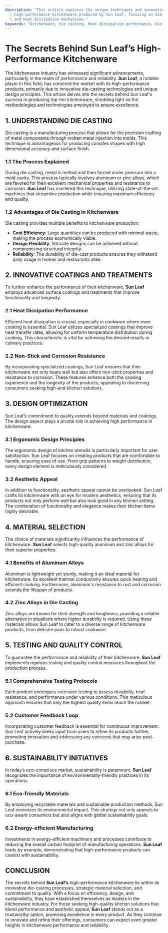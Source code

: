 ```yaml
---
description: "This article explores the unique techniques and innovations that contribute to the\
  \ high-performance kitchenware produced by Sun Leaf, focusing on die-casting technology\
  \ and heat dissipation mechanisms."
keywords: "kitchenware, die casting, Heat dissipation performance, Die-casting process"
---
```

# The Secrets Behind Sun Leaf’s High-Performance Kitchenware

The kitchenware industry has witnessed significant advancements, particularly in the realm of performance and reliability. **Sun Leaf**, a notable player in this field, has cornered the market with its high-performance products, primarily due to innovative die-casting technologies and unique design principles. This article delves into the secrets behind Sun Leaf's success in producing top-tier kitchenware, shedding light on the methodologies and technologies employed to ensure excellence.

## 1. UNDERSTANDING DIE CASTING

Die casting is a manufacturing process that allows for the precision crafting of metal components through molten metal injection into molds. This technique is advantageous for producing complex shapes with high dimensional accuracy and surface finish. 

### 1.1 The Process Explained

During die casting, metal is melted and then forced under pressure into a mold cavity. This process typically involves aluminum or zinc alloys, which are favored for their excellent mechanical properties and resistance to corrosion. **Sun Leaf** has mastered this technique, utilizing state-of-the-art machines that streamline production while ensuring maximum efficiency and quality.

### 1.2 Advantages of Die Casting in Kitchenware

Die casting provides multiple benefits to kitchenware production:
- **Cost Efficiency**: Large quantities can be produced with minimal waste, making the process economically viable.
- **Design Flexibility**: Intricate designs can be achieved without compromising structural integrity.
- **Reliability**: The durability of die-cast products ensures they withstand daily usage in homes and restaurants alike.

## 2. INNOVATIVE COATINGS AND TREATMENTS

To further enhance the performance of their kitchenware, **Sun Leaf** employs advanced surface coatings and treatments that improve functionality and longevity.

### 2.1 Heat Dissipation Performance

Efficient heat dissipation is crucial, especially in cookware where even cooking is essential. Sun Leaf utilizes specialized coatings that improve heat transfer rates, allowing for uniform temperature distribution during cooking. This characteristic is vital for achieving the desired results in culinary practices.

### 2.2 Non-Stick and Corrosion Resistance

By incorporating specialized coatings, Sun Leaf ensures that their kitchenware not only heats well but also offers non-stick properties and resistance to corrosion. These features enhance both the cooking experience and the longevity of the products, appealing to discerning consumers seeking high-end kitchen solutions.

## 3. DESIGN OPTIMIZATION

Sun Leaf’s commitment to quality extends beyond materials and coatings. The design aspect plays a pivotal role in achieving high performance in kitchenware.

### 3.1 Ergonomic Design Principles

The ergonomic design of kitchen utensils is particularly important for user satisfaction. Sun Leaf focuses on creating products that are comfortable to handle, ensuring ease of use. From grip patterns to weight distribution, every design element is meticulously considered.

### 3.2 Aesthetic Appeal

In addition to functionality, aesthetic appeal cannot be overlooked. Sun Leaf crafts its kitchenware with an eye for modern aesthetics, ensuring that its products not only perform well but also look good in any kitchen setting. The combination of functionality and elegance makes their kitchen items highly desirable.

## 4. MATERIAL SELECTION

The choice of materials significantly influences the performance of kitchenware. **Sun Leaf** selects high-quality aluminum and zinc alloys for their superior properties.

### 4.1 Benefits of Aluminum Alloys

Aluminum is lightweight yet sturdy, making it an ideal material for kitchenware. Its excellent thermal conductivity ensures quick heating and efficient cooking. Furthermore, aluminum's resistance to rust and corrosion extends the lifespan of products.

### 4.2 Zinc Alloys in Die Casting

Zinc alloys are known for their strength and toughness, providing a reliable alternative in situations where higher durability is required. Using these materials allows Sun Leaf to cater to a diverse range of kitchenware products, from delicate pans to robust cookware.

## 5. TESTING AND QUALITY CONTROL

To guarantee the performance and reliability of their kitchenware, **Sun Leaf** implements rigorous testing and quality control measures throughout the production process.

### 5.1 Comprehensive Testing Protocols

Each product undergoes extensive testing to assess durability, heat resistance, and performance under various conditions. This meticulous approach ensures that only the highest quality items reach the market.

### 5.2 Customer Feedback Loop

Incorporating customer feedback is essential for continuous improvement. Sun Leaf actively seeks input from users to refine its products further, promoting innovation and addressing any concerns that may arise post-purchase.

## 6. SUSTAINABILITY INITIATIVES

In today’s eco-conscious market, sustainability is paramount. **Sun Leaf** recognizes the importance of environmentally-friendly practices in its operations.

### 6.1 Eco-friendly Materials

By employing recyclable materials and sustainable production methods, Sun Leaf minimizes its environmental impact. This strategy not only appeals to eco-aware consumers but also aligns with global sustainability goals.

### 6.2 Energy-efficient Manufacturing

Investments in energy-efficient machinery and processes contribute to reducing the overall carbon footprint of manufacturing operations. **Sun Leaf** leads by example, demonstrating that high-performance products can coexist with sustainability.

## CONCLUSION

The secrets behind **Sun Leaf’s** high-performance kitchenware lie within its innovative die-casting processes, strategic material selection, and commitment to quality. With a focus on efficiency, design, and sustainability, they have established themselves as leaders in the kitchenware industry. For those seeking high-quality kitchen solutions that blend performance and aesthetic appeal, **Sun Leaf** stands out as a trustworthy option, promising excellence in every product. As they continue to innovate and refine their offerings, consumers can expect even greater heights in kitchenware performance and reliability.
